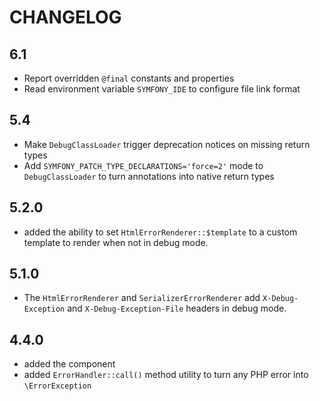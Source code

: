 CHANGELOG
=========

6.1
---

* Report overridden `@final` constants and properties
* Read environment variable `SYMFONY_IDE` to configure file link format

5.4
---

* Make `DebugClassLoader` trigger deprecation notices on missing return types
* Add `SYMFONY_PATCH_TYPE_DECLARATIONS='force=2'` mode to `DebugClassLoader` to turn annotations into native return
  types

5.2.0
-----

* added the ability to set `HtmlErrorRenderer::$template` to a custom template to render when not in debug mode.

5.1.0
-----

* The `HtmlErrorRenderer` and `SerializerErrorRenderer` add `X-Debug-Exception` and `X-Debug-Exception-File` headers in
  debug mode.

4.4.0
-----

* added the component
* added `ErrorHandler::call()` method utility to turn any PHP error into `\ErrorException`
